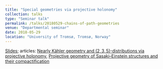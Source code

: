 ```yaml
---
title: "Special geometries via projective holonomy"
collection: talks
type: "Seminar talk"
permalink: /talks/20180529-chains-of-path-geometries
venue: "Departmental seminar"
date: 2018-05-29
location: "University of Tromsø, Tromsø, Norway"
---
```


<a href="../files/talk20180529.pdf">Slides</a>; articles: <a href="../publication/nearly-kaehler-235">Nearly Kähler geometry and $(2, 3, 5)$-distributions via projective holonomy</a>, <a href="../publication/projective-geometry-sasaki-einstein">Projective geometry of Sasaki&ndash;Einstein structures and their compactification</a>
